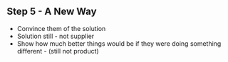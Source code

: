 ## Step 5 - A New Way
- Convince them of the solution
- Solution still - not supplier
- Show how much better things would be if they were doing something different - (still not product)
